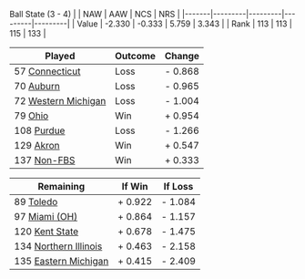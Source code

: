 Ball State (3 - 4)
|       |   NAW   |   AAW   |   NCS   |   NRS   |
|-------|---------|---------|---------|---------|
| Value |  -2.330 |  -0.333 |   5.759 |   3.343 |
| Rank  |     113 |     113 |     115 |     133 |

| Played                    | Outcome    |  Change  |
|---------------------------|------------|----------|
|  57 [Connecticut           ](Connecticut.md)| Loss       | -  0.868 |
|  70 [Auburn                ](Auburn.md)| Loss       | -  0.965 |
|  72 [Western Michigan      ](WesternMichigan.md)| Loss       | -  1.004 |
|  79 [Ohio                  ](Ohio.md)| Win        | +  0.954 |
| 108 [Purdue                ](Purdue.md)| Loss       | -  1.266 |
| 129 [Akron                 ](Akron.md)| Win        | +  0.547 |
| 137 [Non-FBS               ](NonFBS.md)| Win        | +  0.333 |

| Remaining                 |  If Win  |  If Loss |
|---------------------------|----------|----------|
|  89 [Toledo                ](Toledo.md)| +  0.922 | -  1.084 |
|  97 [Miami (OH)            ](MiamiOH.md)| +  0.864 | -  1.157 |
| 120 [Kent State            ](KentState.md)| +  0.678 | -  1.475 |
| 134 [Northern Illinois     ](NorthernIllinois.md)| +  0.463 | -  2.158 |
| 135 [Eastern Michigan      ](EasternMichigan.md)| +  0.415 | -  2.409 |

